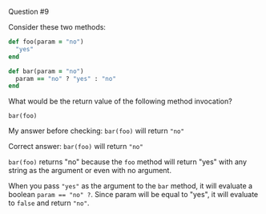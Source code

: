Question #9

Consider these two methods:

```ruby
def foo(param = "no")
  "yes"
end

def bar(param = "no")
  param == "no" ? "yes" : "no"
end
```

What would be the return value of the following method invocation?

`bar(foo)`

My answer before checking: `bar(foo)` will return `"no"`

Correct answer: `bar(foo)` will return `"no"`

`bar(foo)` returns "no" because the `foo` method will return "yes" with any
string as the argument or even with no argument.

When you pass `"yes"` as the argument to the `bar` method, it will evaluate a
boolean `param == "no" ?`. Since param will be equal to "yes", it will evaluate
to `false` and return `"no"`.
